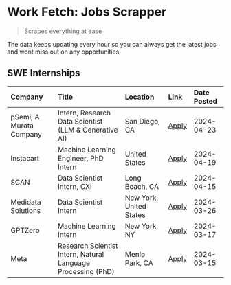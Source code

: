 # Work Fetch: Jobs Scrapper
> Scrapes everything at ease

The data keeps updating every hour so you can always get the latest jobs and wont miss out on any opportunities.

## SWE Internships
<!--START_SECTION:workfetch-->
| Company                 | Title                                                        | Location                | Link                                                                                                                                                                                                                                                                           | Date Posted   |
|:------------------------|:-------------------------------------------------------------|:------------------------|:-------------------------------------------------------------------------------------------------------------------------------------------------------------------------------------------------------------------------------------------------------------------------------|:--------------|
| pSemi, A Murata Company | Intern, Research Data Scientist (LLM & Generative AI)        | San Diego, CA           | [Apply](https://www.linkedin.com/jobs/view/intern-research-data-scientist-llm-generative-ai-at-psemi-a-murata-company-3887074168?position=4&pageNum=0&refId=DkFarBrkzeQAgz6pzLw01A%3D%3D&trackingId=%2FB8%2BuAXc1OVHQFI11gKWcA%3D%3D&trk=public_jobs_jserp-result_search-card) | 2024-04-23    |
| Instacart               | Machine Learning Engineer, PhD Intern                        | United States           | [Apply](https://www.linkedin.com/jobs/view/machine-learning-engineer-phd-intern-at-instacart-3901991739?position=2&pageNum=0&refId=DkFarBrkzeQAgz6pzLw01A%3D%3D&trackingId=LQAhZ1G5TnoeGELlQbcqZQ%3D%3D&trk=public_jobs_jserp-result_search-card)                              | 2024-04-19    |
| SCAN                    | Data Scientist Intern, CXI                                   | Long Beach, CA          | [Apply](https://www.linkedin.com/jobs/view/data-scientist-intern-cxi-at-scan-3899690492?position=9&pageNum=0&refId=DkFarBrkzeQAgz6pzLw01A%3D%3D&trackingId=GOx6PSrFPLVrNkj7jLSM%2FQ%3D%3D&trk=public_jobs_jserp-result_search-card)                                            | 2024-04-15    |
| Medidata Solutions      | Data Scientist Intern                                        | New York, United States | [Apply](https://www.linkedin.com/jobs/view/data-scientist-intern-at-medidata-solutions-3810253704?position=8&pageNum=0&refId=DkFarBrkzeQAgz6pzLw01A%3D%3D&trackingId=fjsWF6mq74N6XyvvU5iU6A%3D%3D&trk=public_jobs_jserp-result_search-card)                                    | 2024-03-26    |
| GPTZero                 | Machine Learning Intern                                      | New York, NY            | [Apply](https://www.linkedin.com/jobs/view/machine-learning-intern-at-gptzero-3860723963?position=7&pageNum=0&refId=DkFarBrkzeQAgz6pzLw01A%3D%3D&trackingId=grTc2A3%2BcFnp79GxoIlX3w%3D%3D&trk=public_jobs_jserp-result_search-card)                                           | 2024-03-17    |
| Meta                    | Research Scientist Intern, Natural Language Processing (PhD) | Menlo Park, CA          | [Apply](https://www.linkedin.com/jobs/view/research-scientist-intern-natural-language-processing-phd-at-meta-3858718375?position=10&pageNum=0&refId=DkFarBrkzeQAgz6pzLw01A%3D%3D&trackingId=OSVvDYjFXu61069UlKGDJg%3D%3D&trk=public_jobs_jserp-result_search-card)             | 2024-03-15    |
<!--END_SECTION:workfetch-->
